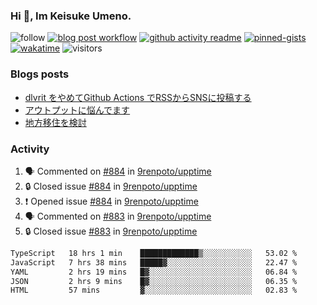 ### Hi 👋, Im Keisuke Umeno.

<!--
**9renpoto/9renpoto** is a ✨ _special_ ✨ repository because its `README.md` (this file) appears on your GitHub profile.

Here are some ideas to get you started:

- 🔭 I’m currently working on ...
- 🌱 I’m currently learning ...
- 👯 I’m looking to collaborate on ...
- 🤔 I’m looking for help with ...
- 💬 Ask me about ...
- 📫 How to reach me: ...
- 😄 Pronouns: ...
- ⚡ Fun fact: ...
-->

![follow](https://img.shields.io/github/followers/9renpoto?label=Follow&style=social)
[![blog post workflow](https://github.com/9renpoto/9renpoto/actions/workflows/blog.yml/badge.svg)](https://github.com/9renpoto/9renpoto/actions/workflows/blog.yml)
[![github activity readme](https://github.com/9renpoto/9renpoto/actions/workflows/activity.yml/badge.svg)](https://github.com/9renpoto/9renpoto/actions/workflows/activity.yml)
[![pinned-gists](https://github.com/9renpoto/9renpoto/actions/workflows/pin-gist.yml/badge.svg)](https://github.com/9renpoto/9renpoto/actions/workflows/pin-gist.yml)
[![wakatime](https://github.com/9renpoto/9renpoto/actions/workflows/waka-readme-status.yml/badge.svg)](https://github.com/9renpoto/9renpoto/actions/workflows/waka-readme-status.yml)
![visitors](https://komarev.com/ghpvc/?username=9renpoto&label=Profile%20views&color=0e75b6&style=flat)

### Blogs posts

<!-- BLOG-POST-LIST:START -->
- [dlvrit をやめてGithub Actions でRSSからSNSに投稿する](https://9renpoto.win/entry/2023/11/12/dlvrit-to-gh-actions)
- [アウトプットに悩んでます](https://9renpoto.win/entry/2023/11/11/technology-to-limit-input)
- [地方移住を検討](https://9renpoto.win/entry/2023/09/09/migration-plan)
<!-- BLOG-POST-LIST:END -->

### Activity

<!--START_SECTION:activity-->
1. 🗣 Commented on [#884](https://github.com/9renpoto/upptime/issues/884#issuecomment-1818506111) in [9renpoto/upptime](https://github.com/9renpoto/upptime)
2. 🔒 Closed issue [#884](https://github.com/9renpoto/upptime/issues/884) in [9renpoto/upptime](https://github.com/9renpoto/upptime)
3. ❗ Opened issue [#884](https://github.com/9renpoto/upptime/issues/884) in [9renpoto/upptime](https://github.com/9renpoto/upptime)
4. 🗣 Commented on [#883](https://github.com/9renpoto/upptime/issues/883#issuecomment-1818305960) in [9renpoto/upptime](https://github.com/9renpoto/upptime)
5. 🔒 Closed issue [#883](https://github.com/9renpoto/upptime/issues/883) in [9renpoto/upptime](https://github.com/9renpoto/upptime)
<!--END_SECTION:activity-->

<!--START_SECTION:waka-->

```txt
TypeScript   18 hrs 1 min    █████████████▒░░░░░░░░░░░   53.02 %
JavaScript   7 hrs 38 mins   █████▓░░░░░░░░░░░░░░░░░░░   22.47 %
YAML         2 hrs 19 mins   █▓░░░░░░░░░░░░░░░░░░░░░░░   06.84 %
JSON         2 hrs 9 mins    █▓░░░░░░░░░░░░░░░░░░░░░░░   06.35 %
HTML         57 mins         ▓░░░░░░░░░░░░░░░░░░░░░░░░   02.83 %
```

<!--END_SECTION:waka-->
